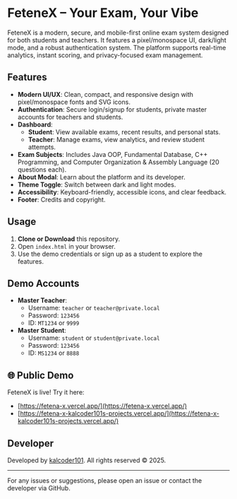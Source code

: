 # FeteneX – Your Exam, Your Vibe

FeteneX is a modern, secure, and mobile-first online exam system designed for both students and teachers. It features a pixel/monospace UI, dark/light mode, and a robust authentication system. The platform supports real-time analytics, instant scoring, and privacy-focused exam management.

## Features

- **Modern UI/UX**: Clean, compact, and responsive design with pixel/monospace fonts and SVG icons.
- **Authentication**: Secure login/signup for students, private master accounts for teachers and students.
- **Dashboard**:
  - **Student**: View available exams, recent results, and personal stats.
  - **Teacher**: Manage exams, view analytics, and review student attempts.
- **Exam Subjects**: Includes Java OOP, Fundamental Database, C++ Programming, and Computer Organization & Assembly Language (20 questions each).
- **About Modal**: Learn about the platform and its developer.
- **Theme Toggle**: Switch between dark and light modes.
- **Accessibility**: Keyboard-friendly, accessible icons, and clear feedback.
- **Footer**: Credits and copyright.

## Usage

1. **Clone or Download** this repository.
2. Open `index.html` in your browser.
3. Use the demo credentials or sign up as a student to explore the features.

## Demo Accounts
- **Master Teacher**: 
  - Username: `teacher` or `teacher@private.local`
  - Password: `123456`
  - ID: `MT1234` or `9999`
- **Master Student**:
  - Username: `student` or `student@private.local`
  - Password: `123456`
  - ID: `MS1234` or `8888`

## 🌐 Public Demo

FeteneX is live! Try it here:

- [https://fetena-x.vercel.app/](https://fetena-x.vercel.app/)
- [https://fetena-x-kalcoder101s-projects.vercel.app/](https://fetena-x-kalcoder101s-projects.vercel.app/)

## Developer
Developed by [kalcoder101](https://github.com/kalcoder101). All rights reserved © 2025.

---

For any issues or suggestions, please open an issue or contact the developer via GitHub.
